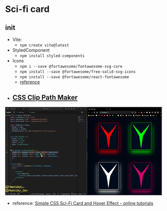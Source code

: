 # Sci-fi card


## init

* Vite:
  - `npm create vite@latest`
* StyledComponent 
  - `npm install styled-components`
* Icons 
  - `npm i --save @fortawesome/fontawesome-svg-core`
  - `npm install --save @fortawesome/free-solid-svg-icons`
  - `npm install --save @fortawesome/react-fontawesome`
  - [reference](https://fontawesome.com/v5/docs/web/use-with/react)
* [CSS Clip Path Maker](https://bennettfeely.com/clippy/)
  -

![](public/demo.gif)


- reference: [Simple CSS Sci-Fi Card and Hover Effect - online tutorials](https://youtu.be/HczHaYdxHOg)